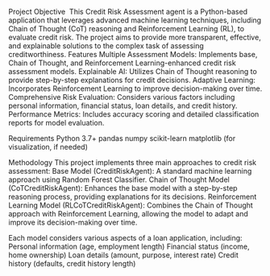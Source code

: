 Project Objective 
This Credit Risk Assessment agent is a Python-based application that leverages advanced machine learning techniques, including Chain of Thought (CoT) reasoning and Reinforcement Learning (RL), to evaluate credit risk. The project aims to provide more transparent, effective, and explainable solutions to the complex task of assessing creditworthiness.
Features
Multiple Assessment Models: Implements base, Chain of Thought, and Reinforcement Learning-enhanced credit risk assessment models.
Explainable AI: Utilizes Chain of Thought reasoning to provide step-by-step explanations for credit decisions.
Adaptive Learning: Incorporates Reinforcement Learning to improve decision-making over time.
Comprehensive Risk Evaluation: Considers various factors including personal information, financial status, loan details, and credit history.
Performance Metrics: Includes accuracy scoring and detailed classification reports for model evaluation.

Requirements
Python 3.7+
pandas
numpy
scikit-learn
matplotlib (for visualization, if needed)

Methodology
This project implements three main approaches to credit risk assessment:
Base Model (CreditRiskAgent): A standard machine learning approach using Random Forest Classifier.
Chain of Thought Model (CoTCreditRiskAgent): Enhances the base model with a step-by-step reasoning process, providing explanations for its decisions.
Reinforcement Learning Model (RLCoTCreditRiskAgent): Combines the Chain of Thought approach with Reinforcement Learning, allowing the model to adapt and improve its decision-making over time.

Each model considers various aspects of a loan application, including:
Personal information (age, employment length)
Financial status (income, home ownership)
Loan details (amount, purpose, interest rate)
Credit history (defaults, credit history length)

